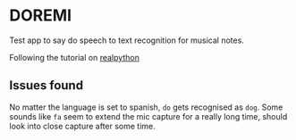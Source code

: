 # DOREMI

Test app to say do speech to text recognition for musical notes.

Following the tutorial on [realpython](https://realpython.com/python-speech-recognition/)

## Issues found

No matter the language is set to spanish, `do` gets recognised as `dog`.
Some sounds like `fa` seem to extend the mic capture for a really long time, should look into close capture after some time.
